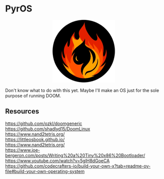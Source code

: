 # PyrOS
<p align="center">
  <img src="assets/pyr-logo.png"/>
</p>
Don't know what to do with this yet. Maybe I'll make an OS just for the sole purpose of running DOOM.

## Resources
https://github.com/ozkl/doomgeneric  
https://github.com/shadlyd15/DoomLinux  
https://www.nand2tetris.org/  
https://littleosbook.github.io/  
https://www.nand2tetris.org/  
https://www.joe-bergeron.com/posts/Writing%20a%20Tiny%20x86%20Bootloader/  
https://www.youtube.com/watch?v=5glH8dGoeCA  
https://github.com/codecrafters-io/build-your-own-x?tab=readme-ov-file#build-your-own-operating-system
